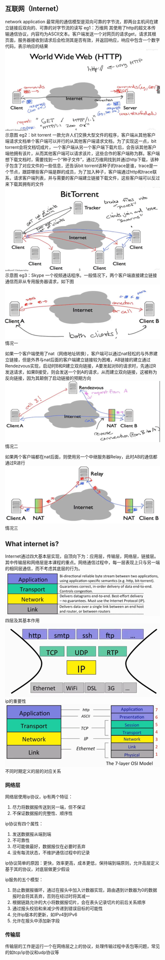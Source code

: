 ## 互联网（Internet）
network application
最常用的通信模型是双向可靠的字节流，即两台主机间在建立链接后双向的、可靠的对字节流的读写
eg1：万维网
其使用了http的超文本传输通信协议，内容均为ASCII文本。客户端发送一个对网页的请求get，请求其根页面，服务器接收到请求后会检测其是否有效，并返回响应，响应中包含一个数字代码，表示响应的结果
![示意图](/imgs/2025-06-28/lTwR2uCad48xJq7N.png)示意图
eg2：bit torrent
一款允许人们交换大型文件的程序，客户端从其他客户端请求文档单个客户端可以并行的从其他客户端请求文档，为了实现这一点，bit torrent会将文档切成片，一个客户端从另一个客户端下载片后，会告诉其他客户端他拥有该片，从而其他客户端可以请求该片，这些合作的客户端称为群。客户端想下载文档时，需要找到一个“种子文件”，通过万维网找到并通过http下载，该种子包含了对应文件的一些信息，还告诉bit torrent该种子的trace是谁，trace是一个节点，跟踪哪些客户端是群的成员，为了加入种子，客户端通过http和trace联系，请求客户端列表，并与需要的客户端建立链接下载文件，这些客户端可以反过来下载其拥有的文件![输入图片说明](/imgs/2025-06-28/EDjLhI0IqyHiKTZl.png)示意图
eg3：Skype
一个视频通话程序。一般情况下，两个客户端直接建立链接通信而非从专用服务器请求，如下图![输入图片说明](/imgs/2025-06-28/zh2B4EbJclsz06Kl.png)情况一

如果一个客户端使用了nat（网络地址转换），客户端可以通过nat轻松的与外界建立链接，但是外界与nat后面的客户端建立链接较为困难，AB链接的建立通过Rendezvous实现，启动时B和R建立双向链接，A要发起对B的请求时，先通过R发送请求，如果B接受，则会发送一个到A的请求，从而建立双向链接，这被称为反向链接，因为其颠倒了启动链接的预期方向![输入图片说明](/imgs/2025-06-28/RbIt6jx7ruIfpcu7.png)情况二

如果两个客户端都在nat后面，则使用另一个中继服务器Relay，此时AB的通信都通过R进行
![输入图片说明](/imgs/2025-06-28/gWSBUO9xmsyjRgvR.png)情况三

## What internet is?
Internet通过四大基本层实现，自顶向下为：应用层，传输层，网络层，链接层。其中传输层和网络层是本课程的重点。网络通信过程中，每一层表现上只与另一端的相同层通信，而不考虑其底层的行为。![输入图片说明](/imgs/2025-06-28/K73I51roUpjp1YVx.png)四层及其基本作用
![输入图片说明](/imgs/2025-06-28/vwJAPyZSraEVCbYW.png)ip的重要性
![输入图片说明](/imgs/2025-06-28/e0c8PKplYmKJXbQf.png)不同时期定义的层的对应关系

### 网络层
网络层使用ip协议，ip有两个特征：
1. 尽力将数据报传送到另一端，但不保证
2. 不保证数据报的完整性、顺序性

ip协议有四个属性：
1. 发送数据报从端到端
4. 不可靠性
5. 尽可能做最好，数据报仅在必要时丢弃
6. 没有每流状态，不维护通信过程中的记录

ip协议简单的原因：更快，效率更高，成本更低，保持端到端原则，允许高层定义基于其的协议，对底层做更少假设

ip服务的五个模型：
1. 防止数据报循环，通过在报头中加入计数器实现，路由遇到计数器为0的数据报时会将其丢弃，否则在经过时将其减一
2. 根据链路允许的大小将数据报切片，会在表头记录切片的前后关系顺序
3. 通过报头校验和来减少传递到错误目标的可能性
4. 允许ip版本的更新，如IPv4到IPv6
5. 允许在报头中添加新字段

### 传输层
传输层的工作是运行一个在网络层之上的协议，处理传输过程中丢包等问题，常见的如tcp/ip协议和udp协议等

<!--stackedit_data:
eyJoaXN0b3J5IjpbMTM0NDUxOTUxMiwtNjgwMDUxODM4XX0=
-->